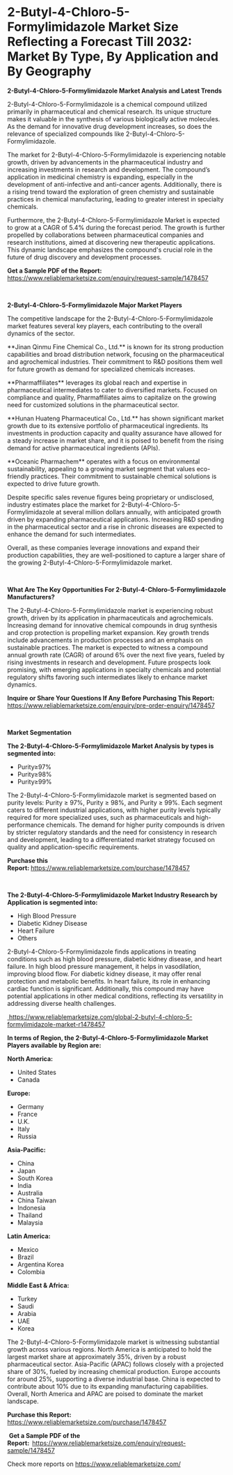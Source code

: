 <p><h1>2-Butyl-4-Chloro-5-Formylimidazole Market Size Reflecting a Forecast Till 2032: Market By Type, By Application and By Geography</h1></p><p><strong>2-Butyl-4-Chloro-5-Formylimidazole Market Analysis and Latest Trends</strong></p>
<p><p>2-Butyl-4-Chloro-5-Formylimidazole is a chemical compound utilized primarily in pharmaceutical and chemical research. Its unique structure makes it valuable in the synthesis of various biologically active molecules. As the demand for innovative drug development increases, so does the relevance of specialized compounds like 2-Butyl-4-Chloro-5-Formylimidazole.</p><p>The market for 2-Butyl-4-Chloro-5-Formylimidazole is experiencing notable growth, driven by advancements in the pharmaceutical industry and increasing investments in research and development. The compound’s application in medicinal chemistry is expanding, especially in the development of anti-infective and anti-cancer agents. Additionally, there is a rising trend toward the exploration of green chemistry and sustainable practices in chemical manufacturing, leading to greater interest in specialty chemicals.</p><p>Furthermore, the 2-Butyl-4-Chloro-5-Formylimidazole Market is expected to grow at a CAGR of 5.4% during the forecast period. The growth is further propelled by collaborations between pharmaceutical companies and research institutions, aimed at discovering new therapeutic applications. This dynamic landscape emphasizes the compound's crucial role in the future of drug discovery and development processes.</p></p>
<p><strong>Get a Sample PDF of the Report:&nbsp;</strong> <a href="https://www.reliablemarketsize.com/enquiry/request-sample/1478457?utm_campaign=3351&utm_medium=2&utm_source=Github&utm_content=ia&utm_term=23032025&utm_id=2-butyl-4-chloro-5-formylimidazole">https://www.reliablemarketsize.com/enquiry/request-sample/1478457</a></p>
<p>&nbsp;</p>
<p><strong>2-Butyl-4-Chloro-5-Formylimidazole Major Market Players</strong></p>
<p><p>The competitive landscape for the 2-Butyl-4-Chloro-5-Formylimidazole market features several key players, each contributing to the overall dynamics of the sector. </p><p>**Jinan Qinmu Fine Chemical Co., Ltd.** is known for its strong production capabilities and broad distribution network, focusing on the pharmaceutical and agrochemical industries. Their commitment to R&D positions them well for future growth as demand for specialized chemicals increases.</p><p>**Pharmaffiliates** leverages its global reach and expertise in pharmaceutical intermediates to cater to diversified markets. Focused on compliance and quality, Pharmaffiliates aims to capitalize on the growing need for customized solutions in the pharmaceutical sector.</p><p>**Hunan Huateng Pharmaceutical Co., Ltd.** has shown significant market growth due to its extensive portfolio of pharmaceutical ingredients. Its investments in production capacity and quality assurance have allowed for a steady increase in market share, and it is poised to benefit from the rising demand for active pharmaceutical ingredients (APIs).</p><p>**Oceanic Pharmachem** operates with a focus on environmental sustainability, appealing to a growing market segment that values eco-friendly practices. Their commitment to sustainable chemical solutions is expected to drive future growth.</p><p>Despite specific sales revenue figures being proprietary or undisclosed, industry estimates place the market for 2-Butyl-4-Chloro-5-Formylimidazole at several million dollars annually, with anticipated growth driven by expanding pharmaceutical applications. Increasing R&D spending in the pharmaceutical sector and a rise in chronic diseases are expected to enhance the demand for such intermediates.</p><p>Overall, as these companies leverage innovations and expand their production capabilities, they are well-positioned to capture a larger share of the growing 2-Butyl-4-Chloro-5-Formylimidazole market.</p></p>
<p>&nbsp;</p>
<p><strong>What Are The Key Opportunities For 2-Butyl-4-Chloro-5-Formylimidazole Manufacturers?</strong></p>
<p><p>The 2-Butyl-4-Chloro-5-Formylimidazole market is experiencing robust growth, driven by its application in pharmaceuticals and agrochemicals. Increasing demand for innovative chemical compounds in drug synthesis and crop protection is propelling market expansion. Key growth trends include advancements in production processes and an emphasis on sustainable practices. The market is expected to witness a compound annual growth rate (CAGR) of around 6% over the next five years, fueled by rising investments in research and development. Future prospects look promising, with emerging applications in specialty chemicals and potential regulatory shifts favoring such intermediates likely to enhance market dynamics.</p></p>
<p><strong>Inquire or Share Your Questions If Any Before Purchasing This Report:</strong> <a href="https://www.reliablemarketsize.com/enquiry/pre-order-enquiry/1478457?utm_campaign=3351&utm_medium=2&utm_source=Github&utm_content=ia&utm_term=23032025&utm_id=2-butyl-4-chloro-5-formylimidazole">https://www.reliablemarketsize.com/enquiry/pre-order-enquiry/1478457</a></p>
<p>&nbsp;</p>
<p><strong>Market Segmentation</strong></p>
<p><strong>The 2-Butyl-4-Chloro-5-Formylimidazole Market Analysis by types is segmented into:</strong></p>
<p><ul><li>Purity≥97%</li><li>Purity≥98%</li><li>Purity≥99%</li></ul></p>
<p><p>The 2-Butyl-4-Chloro-5-Formylimidazole market is segmented based on purity levels: Purity ≥ 97%, Purity ≥ 98%, and Purity ≥ 99%. Each segment caters to different industrial applications, with higher purity levels typically required for more specialized uses, such as pharmaceuticals and high-performance chemicals. The demand for higher purity compounds is driven by stricter regulatory standards and the need for consistency in research and development, leading to a differentiated market strategy focused on quality and application-specific requirements.</p></p>
<p><strong>Purchase this Report:&nbsp;</strong><a href="https://www.reliablemarketsize.com/purchase/1478457?utm_campaign=3351&utm_medium=2&utm_source=Github&utm_content=ia&utm_term=23032025&utm_id=2-butyl-4-chloro-5-formylimidazole">https://www.reliablemarketsize.com/purchase/1478457</a></p>
<p>&nbsp;</p>
<p><strong>The 2-Butyl-4-Chloro-5-Formylimidazole Market Industry Research by Application is segmented into:</strong></p>
<p><ul><li>High Blood Pressure</li><li>Diabetic Kidney Disease</li><li>Heart Failure</li><li>Others</li></ul></p>
<p><p>2-Butyl-4-Chloro-5-Formylimidazole finds applications in treating conditions such as high blood pressure, diabetic kidney disease, and heart failure. In high blood pressure management, it helps in vasodilation, improving blood flow. For diabetic kidney disease, it may offer renal protection and metabolic benefits. In heart failure, its role in enhancing cardiac function is significant. Additionally, this compound may have potential applications in other medical conditions, reflecting its versatility in addressing diverse health challenges.</p></p>
<p><a href="https://www.reliablemarketsize.com/global-2-butyl-4-chloro-5-formylimidazole-market-r1478457?utm_campaign=3351&utm_medium=2&utm_source=Github&utm_content=ia&utm_term=23032025&utm_id=2-butyl-4-chloro-5-formylimidazole">&nbsp;https://www.reliablemarketsize.com/global-2-butyl-4-chloro-5-formylimidazole-market-r1478457</a></p>
<p><strong>In terms of Region, the 2-Butyl-4-Chloro-5-Formylimidazole Market Players available by Region are:</strong></p>
<p>
    <p> <strong> North America: </strong>
        <ul>
            <li>United States</li>
            <li>Canada</li>
        </ul>
        </p> 
    <p> <strong> Europe: </strong>
        <ul>
            <li>Germany</li>
            <li>France</li>
            <li>U.K.</li>
            <li>Italy</li>
            <li>Russia</li>
        </ul>
        </p> 
    <p> <strong> Asia-Pacific: </strong>
        <ul>
            <li>China</li>
            <li>Japan</li>
            <li>South Korea</li>
            <li>India</li>
            <li>Australia</li>
            <li>China Taiwan</li>
            <li>Indonesia</li>
            <li>Thailand</li>
            <li>Malaysia</li>
        </ul>
        </p> 
    <p> <strong> Latin America: </strong>
        <ul>
            <li>Mexico</li>
            <li>Brazil</li>
            <li>Argentina Korea</li>
            <li>Colombia</li>
        </ul>
        </p> 
    <p> <strong> Middle East & Africa: </strong>
        <ul>
            <li>Turkey</li>
            <li>Saudi</li>
            <li>Arabia</li>
            <li>UAE</li>
            <li>Korea</li>
        </ul>
    </p>
    </p>
<p><p>The 2-Butyl-4-Chloro-5-Formylimidazole market is witnessing substantial growth across various regions. North America is anticipated to hold the largest market share at approximately 35%, driven by a robust pharmaceutical sector. Asia-Pacific (APAC) follows closely with a projected share of 30%, fueled by increasing chemical production. Europe accounts for around 25%, supporting a diverse industrial base. China is expected to contribute about 10% due to its expanding manufacturing capabilities. Overall, North America and APAC are poised to dominate the market landscape.</p></p>
<p><strong>Purchase this Report: </strong><a href="https://www.reliablemarketsize.com/purchase/1478457?utm_campaign=3351&utm_medium=2&utm_source=Github&utm_content=ia&utm_term=23032025&utm_id=2-butyl-4-chloro-5-formylimidazole">https://www.reliablemarketsize.com/purchase/1478457</a></p>
<p>&nbsp;<strong>Get a Sample PDF of the Report:&nbsp;&nbsp;</strong><a href="https://www.reliablemarketsize.com/enquiry/request-sample/1478457?utm_campaign=3351&utm_medium=2&utm_source=Github&utm_content=ia&utm_term=23032025&utm_id=2-butyl-4-chloro-5-formylimidazole">https://www.reliablemarketsize.com/enquiry/request-sample/1478457</a></p>
<p><strong></strong></p>
<p>Check more reports on <a href="https://www.reliablemarketsize.com/?utm_campaign=3351&utm_medium=2&utm_source=Github&utm_content=ia&utm_term=23032025&utm_id=2-butyl-4-chloro-5-formylimidazole">https://www.reliablemarketsize.com/</a></p>